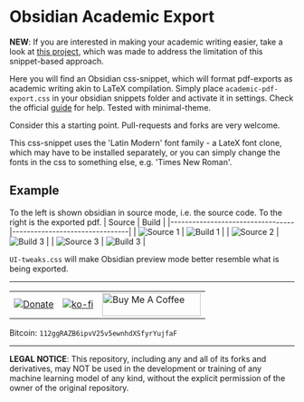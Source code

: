 # Obsidian Academic Export
**NEW**: If you are interested in making your academic writing easier, take a look at [this project](https://github.com/NicklasVraa/Latex_class_abstractions), which was made to address the limitation of this snippet-based approach.

Here you will find an Obsidian css-snippet, which will format pdf-exports as academic writing akin to LaTeX compilation. Simply place `academic-pdf-export.css` in your obsidian snippets folder and activate it in settings. Check the official [guide](https://help.obsidian.md/Extending+Obsidian/CSS+snippets) for help. Tested with minimal-theme.

Consider this a starting point. Pull-requests and forks are very welcome.

This css-snippet uses the 'Latin Modern' font family - a LateX font clone, which may have to be installed separately, or you can simply change the fonts in the css to something else, e.g. 'Times New Roman'.

## Example
To the left is shown obsidian in source mode, i.e. the source code. To the right is the exported pdf.
| Source                           | Build                          |
|----------------------------------|--------------------------------|
| ![Source 1](images/source_1.png) | ![Build 1](images/build_1.png) |
| ![Source 2](images/source_2.png) | ![Build 3](images/build_2.png) |
| ![Source 3](images/source_3.png) | ![Build 3](images/build_3.png) |

`UI-tweaks.css` will make Obsidian preview mode better resemble what is being exported.

---
|  |  |  |
|--|--|--|
| [![Donate](https://img.shields.io/badge/Donate-PayPal-green.svg)](https://www.paypal.com/donate/?hosted_button_id=36S38CB4UD57J) | [![ko-fi](https://ko-fi.com/img/githubbutton_sm.svg)](https://ko-fi.com/M4M7IZK0Y) | <a href="https://www.buymeacoffee.com/nicklasvraa" target="_blank"><img src="https://cdn.buymeacoffee.com/buttons/default-orange.png" alt="Buy Me A Coffee" height="41" width="174"></a> |

Bitcoin: `112ggRAZB6ipvV25v5ewnhdXSfyrYujfaF`

---
**LEGAL NOTICE**: This repository, including any and all of its forks and derivatives, may NOT be used in the development or training of any machine learning model of any kind, without the explicit permission of the owner of the original repository.

